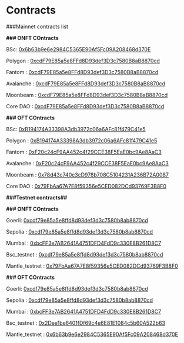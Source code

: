 # Contracts
 
###Mainnet contracts list  

**### ONFT COntracts**  

BSc:  [0x6b63b9e6e2984C5365E90Af5Fc09A208468d370E](https://bscscan.com/address/0x6b63b9e6e2984C5365E90Af5Fc09A208468d370E#code)  

Polygon : [0xcdF79E85a5e8FFd8D93def3D3c7580B8aB8870cd](https://polygonscan.com/address/0xcdF79E85a5e8FFd8D93def3D3c7580B8aB8870cd#code)  

Fantom : [0xcdF79E85a5e8FFd8D93def3D3c7580B8aB8870cd](https://ftmscan.com/address/0xcdf79e85a5e8ffd8d93def3d3c7580b8ab8870cd#code)  

Avalanche :  [0xcdF79E85a5e8FFd8D93def3D3c7580B8aB8870cd](https://snowtrace.io/address/0xcdF79E85a5e8FFd8D93def3D3c7580B8aB8870cd#code)  

Moonbeam : [0xcdF79E85a5e8FFd8D93def3D3c7580B8aB8870cd](https://moonbeam.moonscan.io/address/0xcdF79E85a5e8FFd8D93def3D3c7580B8aB8870cd#code)  

Core DAO : [0xcdF79E85a5e8FFd8D93def3D3c7580B8aB8870cd](https://scan.coredao.org/address/0xcdF79E85a5e8FFd8D93def3D3c7580B8aB8870cd#code)

**### OFT COntracts**  

BSc:  [0xB194174A33398A3db3972c06a6AFc81f479C41e5](https://bscscan.com/address/0xB194174A33398A3db3972c06a6AFc81f479C41e5#code)  

Polygon : [0xB194174A33398A3db3972c06a6AFc81f479C41e5](https://polygonscan.com/address/0xb194174a33398a3db3972c06a6afc81f479c41e5#code)  

Fantom : [0xF20c24cF9AA452c4f29CCE38F5EaE0bc9Ae8AaC3](https://ftmscan.com/address/0xf20c24cf9aa452c4f29cce38f5eae0bc9ae8aac3#code)  

Avalanche :  [0xF20c24cF9AA452c4f29CCE38F5EaE0bc9Ae8AaC3](https://snowtrace.io/address/0xf20c24cf9aa452c4f29cce38f5eae0bc9ae8aac3#code)  

Moonbeam : [0x78d43c740c3cD978b708C5104231A236B72A0087](https://moonbeam.moonscan.io/address/0x78d43c740c3cD978b708C5104231A236B72A0087#code)  

Core DAO : [0x79FbAa67A7E8f59356e5CED082DCd93769F3B8F0](https://scan.coredao.org/address/0x79FbAa67A7E8f59356e5CED082DCd93769F3B8F0#code)  


**###Testnet contracts##**  


**### ONFT COntracts**  

Goerli:  [0xcdf79e85a5e8ffd8d93def3d3c7580b8ab8870cd](https://goerli.etherscan.io/address/0xcdf79e85a5e8ffd8d93def3d3c7580b8ab8870cd#code)  

Sepolia : [0xcdf79e85a5e8ffd8d93def3d3c7580b8ab8870cd](https://sepolia.etherscan.io/address/0xcdf79e85a5e8ffd8d93def3d3c7580b8ab8870cd#code)  

Mumbai : [0xbcFF3e7AB2641A4751DFD4FdD9c330E8B261D8C7](https://mumbai.polygonscan.com/address/0xbcff3e7ab2641a4751dfd4fdd9c330e8b261d8c7#code)  

Bsc_testnet :  [0xcdf79e85a5e8ffd8d93def3d3c7580b8ab8870cd](https://testnet.bscscan.com/token/0xcdf79e85a5e8ffd8d93def3d3c7580b8ab8870cd?a=0xd3Ae73F4fa5ba54Db8bfd8f80371351e49647EfD#code)  

Mantle_testnet : [0x79FbAa67A7E8f59356e5CED082DCd93769F3B8F0](https://explorer.testnet.mantle.xyz/token/0x79FbAa67A7E8f59356e5CED082DCd93769F3B8F0/contracts)  

**### OFT COntracts**  

Goerli:  [0xcdf79e85a5e8ffd8d93def3d3c7580b8ab8870cd](https://goerli.etherscan.io/address/0x1392c0654fe80bc8907AB4449f736757d088f150#code)  

Sepolia : [0xcdf79e85a5e8ffd8d93def3d3c7580b8ab8870cd](https://sepolia.etherscan.io/address/0xcAE41c8bc205760c4Ec40Be4E6558F886aa14321#code)  

Mumbai : [0xbcFF3e7AB2641A4751DFD4FdD9c330E8B261D8C7](https://mumbai.polygonscan.com/address/0xcdF79E85a5e8FFd8D93def3D3c7580B8aB8870cd#code)  

Bsc_testnet :  [0x2Dee1be6401fDf69c4e6E81E1084c5b60A522b63](https://testnet.bscscan.com/token/0x2Dee1be6401fDf69c4e6E81E1084c5b60A522b63?a=0xd3Ae73F4fa5ba54Db8bfd8f80371351e49647EfD#code) 

Mantle_testnet : [0x6b63b9e6e2984C5365E90Af5Fc09A208468d370E](https://explorer.testnet.mantle.xyz/token/0x6b63b9e6e2984C5365E90Af5Fc09A208468d370E/contracts)  

